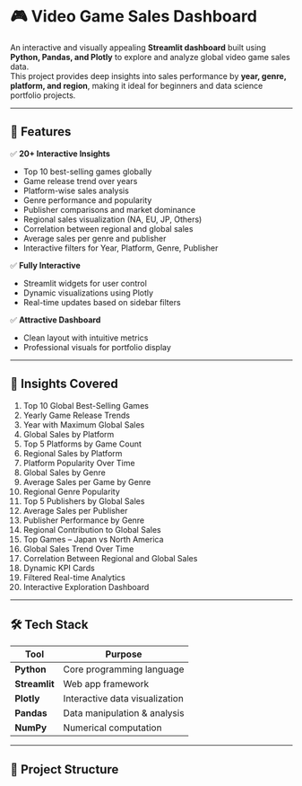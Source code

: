 # 🎮 Video Game Sales Dashboard

An interactive and visually appealing **Streamlit dashboard** built using **Python, Pandas, and Plotly** to explore and analyze global video game sales data.  
This project provides deep insights into sales performance by **year, genre, platform, and region**, making it ideal for beginners and data science portfolio projects.

---

## 🚀 Features

✅ **20+ Interactive Insights**
- Top 10 best-selling games globally  
- Game release trend over years  
- Platform-wise sales analysis  
- Genre performance and popularity  
- Publisher comparisons and market dominance  
- Regional sales visualization (NA, EU, JP, Others)  
- Correlation between regional and global sales  
- Average sales per genre and publisher  
- Interactive filters for Year, Platform, Genre, Publisher  

✅ **Fully Interactive**
- Streamlit widgets for user control  
- Dynamic visualizations using Plotly  
- Real-time updates based on sidebar filters  

✅ **Attractive Dashboard**
- Clean layout with intuitive metrics  
- Professional visuals for portfolio display  

---

## 🧠 Insights Covered

1. Top 10 Global Best-Selling Games  
2. Yearly Game Release Trends  
3. Year with Maximum Global Sales  
4. Global Sales by Platform  
5. Top 5 Platforms by Game Count  
6. Regional Sales by Platform  
7. Platform Popularity Over Time  
8. Global Sales by Genre  
9. Average Sales per Game by Genre  
10. Regional Genre Popularity  
11. Top 5 Publishers by Global Sales  
12. Average Sales per Publisher  
13. Publisher Performance by Genre  
14. Regional Contribution to Global Sales  
15. Top Games – Japan vs North America  
16. Global Sales Trend Over Time  
17. Correlation Between Regional and Global Sales  
18. Dynamic KPI Cards  
19. Filtered Real-time Analytics  
20. Interactive Exploration Dashboard  

---

## 🛠️ Tech Stack

| Tool | Purpose |
|------|----------|
| **Python** | Core programming language |
| **Streamlit** | Web app framework |
| **Plotly** | Interactive data visualization |
| **Pandas** | Data manipulation & analysis |
| **NumPy** | Numerical computation |

---

## 📂 Project Structure

